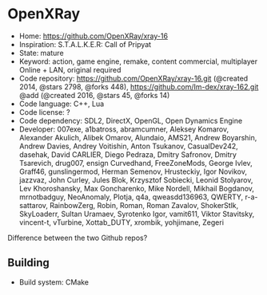 # OpenXRay

- Home: https://github.com/OpenXRay/xray-16
- Inspiration: S.T.A.L.K.E.R: Call of Pripyat
- State: mature
- Keyword: action, game engine, remake, content commercial, multiplayer Online + LAN, original required
- Code repository: https://github.com/OpenXRay/xray-16.git (@created 2014, @stars 2798, @forks 448), https://github.com/Im-dex/xray-162.git @add (@created 2016, @stars 45, @forks 14)
- Code language: C++, Lua
- Code license: ?
- Code dependency: SDL2, DirectX, OpenGL, Open Dynamics Engine
- Developer: 007exe, a1batross, abramcumner, Aleksey Komarov, Alexander Akulich, Alibek Omarov, Alundaio, AMS21, Andrew Boyarshin, Andrew Davies, Andrey Voitishin, Anton Tsukanov, CasualDev242, dasehak, David CARLIER, Diego Pedraza, Dmitry Safronov, Dmitry Tsarevich, drug007, ensign Curvedhand, FreeZoneMods, George Ivlev, Graff46, gunslingermod, Herman Semenov, Hrusteckiy, Igor Novikov, jazzvaz, John Curley, Jules Blok, Krzysztof Sobiecki, Leonid Stolyarov, Lev Khoroshansky, Max Goncharenko, Mike Nordell, Mikhail Bogdanov, mrnotbadguy, NeoAnomaly, Plotja, q4a, qweasdd136963, QWERTY, r-a-sattarov, RainbowZerg, Robin, Roman, Roman Zavalov, ShokerStlk, SkyLoaderr, Sultan Uramaev, Syrotenko Igor, vamit611, Viktor Stavitsky, vincent-t, vTurbine, Xottab_DUTY, xrombik, yohjimane, Zegeri

Difference between the two Github repos?

## Building

- Build system: CMake
